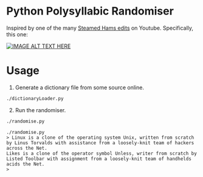 # Python Polysyllabic Randomiser
Inspired by one of the many [Steamed Hams edits](https://www.youtube.com/results?search_query=Steamed+Hams+but+it%27s) on Youtube. Specifically, this one:

[![IMAGE ALT TEXT HERE](https://img.youtube.com/vi/mqxysHMnUD0/0.jpg)](https://www.youtube.com/watch?v=mqxysHMnUD0)

# Usage
1. Generate a dictionary file from some source online.
```sh
./dictionaryLoader.py
```
2. Run the randomiser.
```sh
./randomise.py
```
```
./randomise.py 
> Linux is a clone of the operating system Unix, written from scratch by Linus Torvalds with assistance from a loosely-knit team of hackers across the Net.
Likes is a clone of the operator symbol Unless, writer from scratch by Listed Toolbar with assignment from a loosely-knit team of handhelds acids the Net.
>
```
